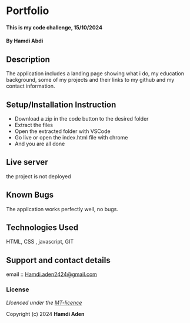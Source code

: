 # Portfolio
#### This is my code challenge, 15/10/2024
#### **By Hamdi Abdi**
## Description
The application includes a  landing page showing what i do, my education background, some of my projects and their links to my github  and my contact information.

## Setup/Installation Instruction
* Download a zip in the code button to the desired folder
* Extract the files
* Open the extracted folder with VSCode
* Go live or open the index.html file with chrome
* And you are all done

## Live server
the project is not deployed 

## Known Bugs
The application works perfectly well, no bugs.

## Technologies Used
HTML, CSS , javascript, GIT

## Support and contact details
email :: Hamdi.aden2424@gmail.com

### License
*LIcenced under the [MT-licence](https://github.com/Diyuu11/challenge)*

Copyright (c) 2024 **Hamdi Aden**